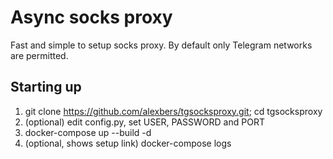 # Async socks proxy #

Fast and simple to setup socks proxy. By default only Telegram networks are permitted.


## Starting up ##
    
1. git clone https://github.com/alexbers/tgsocksproxy.git; cd tgsocksproxy
2. (optional) edit config.py, set USER, PASSWORD and PORT
3. docker-compose up --build -d
4. (optional, shows setup link) docker-compose logs
